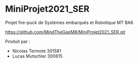 # MiniProjet2021_SER
Projet fire-puck de Systèmes embarqués et Robotique MT BA6

https://github.com/MindTheGapM8/MiniProjet2021_SER.git

Produit par :
- Nicolas Termote 301581
- Lucas Mutschler 300615

